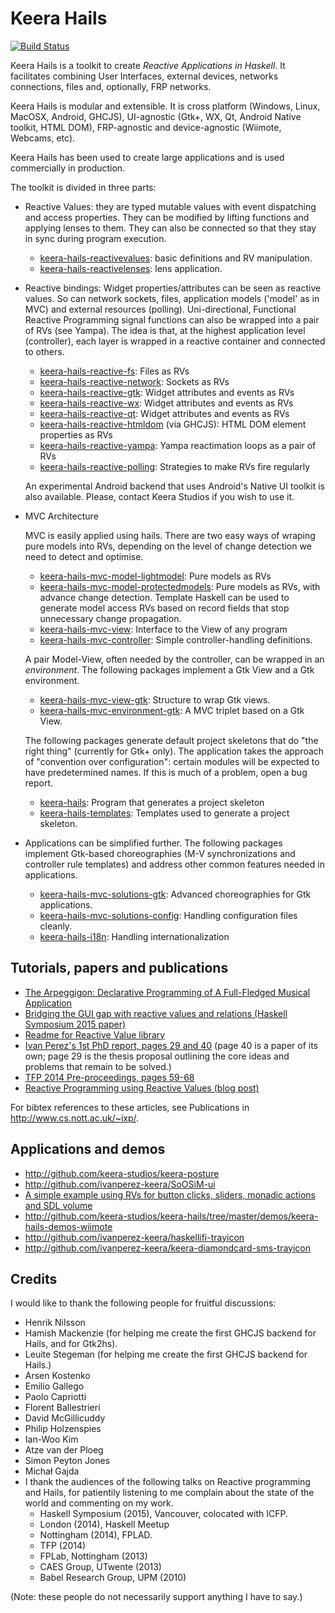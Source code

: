 # Keera Hails
[![Build Status](https://travis-ci.org/keera-studios/keera-hails.svg?branch=master)](https://travis-ci.org/keera-studios/keera-hails)

Keera Hails is a toolkit to create *Reactive Applications in Haskell*.
It facilitates combining User Interfaces, external devices, networks
connections, files and, optionally, FRP networks.

Keera Hails is modular and extensible. It is cross platform (Windows, Linux,
MacOSX, Android, GHCJS), UI-agnostic (Gtk+, WX, Qt, Android Native toolkit,
HTML DOM), FRP-agnostic and device-agnostic (Wiimote, Webcams, etc).

Keera Hails has been used to create large applications and is used commercially
in production.

The toolkit is divided in three parts:
* Reactive Values: they are typed mutable values with event dispatching and
access properties. They can be modified by lifting functions and applying
lenses to them. They can also be connected so that they stay in sync during
program execution.

  - [keera-hails-reactivevalues](keera-hails-reactivevalues/): basic definitions and RV manipulation.
  - [keera-hails-reactivelenses](keera-hails-reactivelenses/): lens application.

* Reactive bindings: Widget properties/attributes can be seen as
reactive values. So can network sockets, files, application models ('model'
as in MVC) and external resources (polling). Uni-directional, Functional
Reactive Programming signal functions can also be wrapped into a pair
of RVs (see Yampa). The idea is that, at the highest application level
(controller), each layer is wrapped in a reactive container and connected
to others.

  - [keera-hails-reactive-fs](keera-hails-reactive-fs/): Files as RVs
  - [keera-hails-reactive-network](keera-hails-reactive-network/): Sockets as RVs
  - [keera-hails-reactive-gtk](keera-hails-reactive-gtk/): Widget attributes and events as RVs
  - [keera-hails-reactive-wx](keera-hails-reactive-wx/): Widget attributes and events as RVs
  - [keera-hails-reactive-qt](keera-hails-reactive-qt/): Widget attributes and events as RVs
  - [keera-hails-reactive-htmldom](keera-hails-reactive-htmldom/) (via GHCJS): HTML DOM element properties as RVs
  - [keera-hails-reactive-yampa](keera-hails-reactive-yampa/): Yampa reactimation loops as a pair of RVs
  - [keera-hails-reactive-polling](keera-hails-reactive-polling/): Strategies to make RVs fire regularly

  An experimental Android backend that uses Android's Native UI toolkit
  is also available. Please, contact Keera Studios if you wish to
  use it.

* MVC Architecture

  MVC is easily applied using hails. There are two easy ways of wraping pure
  models into RVs, depending on the level of change detection we need to detect
  and optimise.
  - [keera-hails-mvc-model-lightmodel](keera-hails-mvc-model-lightmodel/): Pure
    models as RVs
  - [keera-hails-mvc-model-protectedmodels](keera-hails-mvc-model-protectedmodels/):
    Pure models as RVs, with advance change detection. Template Haskell can be
	used to generate model access RVs based on record fields that stop
    unnecessary change propagation.
  - [keera-hails-mvc-view](keera-hails-mvc-view/): Interface to the View of any
    program
  - [keera-hails-mvc-controller](keera-hails-mvc-controller/): Simple controller-handling definitions.

  A pair Model-View, often needed by the controller, can be wrapped in an
  *environment*.  The following packages implement a Gtk View and a Gtk
  environment.
  - [keera-hails-mvc-view-gtk](keera-hails-mvc-view-gtk/): Structure to wrap Gtk views.
  - [keera-hails-mvc-environment-gtk](keera-hails-mvc-environment-gtk/): A MVC triplet based on a Gtk View.

  The following packages generate default project skeletons that do "the right
  thing" (currently for Gtk+ only). The application takes the approach of
  "convention over configuration": certain modules will be expected to have
  predetermined names. If this is much of a problem, open a bug report.
  - [keera-hails](keera-hails/): Program that generates a project skeleton
  - [keera-hails-templates](keera-hails-templates/): Templates used to generate a project skeleton.

* Applications can be simplified further. The following packages implement
  Gtk-based choreographies (M-V synchronizations and controller rule templates)
  and address other common features needed in applications.

  - [keera-hails-mvc-solutions-gtk](keera-hails-mvc-solutions-gtk/): Advanced choreographies for Gtk applications.
  - [keera-hails-mvc-solutions-config](keera-hails-mvc-solutions-config/): Handling configuration files cleanly.
  - [keera-hails-i18n](keera-hails-i18n/): Handling internationalization

## Tutorials, papers and publications

* [The Arpeggigon: Declarative Programming of A Full-Fledged Musical Application](http://eprints.nottingham.ac.uk/38657/1/padl2017-techreport.pdf)
* [Bridging the GUI gap with reactive values and relations (Haskell Symposium 2015 paper)](http://dl.acm.org/citation.cfm?id=2804316)
* [Readme for Reactive Value library](http://github.com/keera-studios/hails-reactivevalues)
* [Ivan Perez's 1st PhD report, pages 29 and 40](http://www.cs.nott.ac.uk/~ixp/papers/2014-Perez-1st-year-report.pdf)
(page 40 is a paper of its own; page 29 is the thesis proposal outlining the
core ideas and problems that remain to be solved.)
* [TFP 2014 Pre-proceedings, pages 59-68](http://www.staff.science.uu.nl/~hage0101/preproceedingstfp2014.pdf)
* [Reactive Programming using Reactive Values (blog post)](http://keera.co.uk/blog/2014/05/24/reactive-programming-using-reactive-values/)

For bibtex references to these articles, see Publications in http://www.cs.nott.ac.uk/~ixp/.

## Applications and demos

* http://github.com/keera-studios/keera-posture
* http://github.com/ivanperez-keera/SoOSiM-ui
* [A simple example using RVs for button clicks, sliders, monadic actions and SDL volume](http://github.com/keera-studios/keera-hails/tree/master/demos/keera-hails-demos-soundplay/src/Main.hs#L41-L58)
* http://github.com/keera-studios/keera-hails/tree/master/demos/keera-hails-demos-wiimote
* http://github.com/ivanperez-keera/haskellifi-trayicon
* http://github.com/ivanperez-keera/keera-diamondcard-sms-trayicon

## Credits

I would like to thank the following people for fruitful discussions:
* Henrik Nilsson
* Hamish Mackenzie (for helping me create the first GHCJS backend for Hails,
  and for Gtk2hs).
* Leuite Stegeman (for helping me create the first GHCJS backend for Hails.)
* Arsen Kostenko
* Emilio Gallego
* Paolo Capriotti
* Florent Ballestrieri
* David McGillicuddy
* Philip Holzenspies
* Ian-Woo Kim
* Atze van der Ploeg
* Simon Peyton Jones
* Michał Gajda
* I thank the audiences of the following talks on Reactive programming and
  Hails, for patientily listening to me complain about the state of the world
  and commenting on my work.
  * Haskell Symposium (2015), Vancouver, colocated with ICFP.
  * London (2014), Haskell Meetup
  * Nottingham (2014), FPLAD.
  * TFP (2014)
  * FPLab, Nottingham (2013)
  * CAES Group, UTwente (2013)
  * Babel Research Group, UPM (2010)

(Note: these people do not necessarily support anything I have to say.)

<!--
## About the name

Keera Hails was born from several experiments back when I was an MSc student
and researcher in 2008-2009. Back then, it was clear that it was going to be
called Hails, and I often discussed it with my colleagues by referring to it as
``Haskell on Rails''. I checked that the name wasn't taken, and so Hails was
born. I wrote the first commercial program with this library in 2010, and I've
been using it ever since. Many programs have now been written in Hails
(including Gale, whose name sounds similar, means something related, and was
also not arbitrary).

In 2012, I received a message clients using the library telling me that they
couldn't compile their program anymore. Apparently someone had published a
library called ``Hails'' on Hackage (my hails was on github, but not on
hackage). I asked the authors of that library to change its name, but they
refused, telling me that they were there first.

It's sad that we have to have these disputes in such a small community. We both
think that we are right, and there is no easy way to resolve this matter
without one of us giving something up.

To avoid collisions, I call this library Keera Hails in all papers. Because
there is no risk of confusion, I use the name Hails in this documentation.
-->
